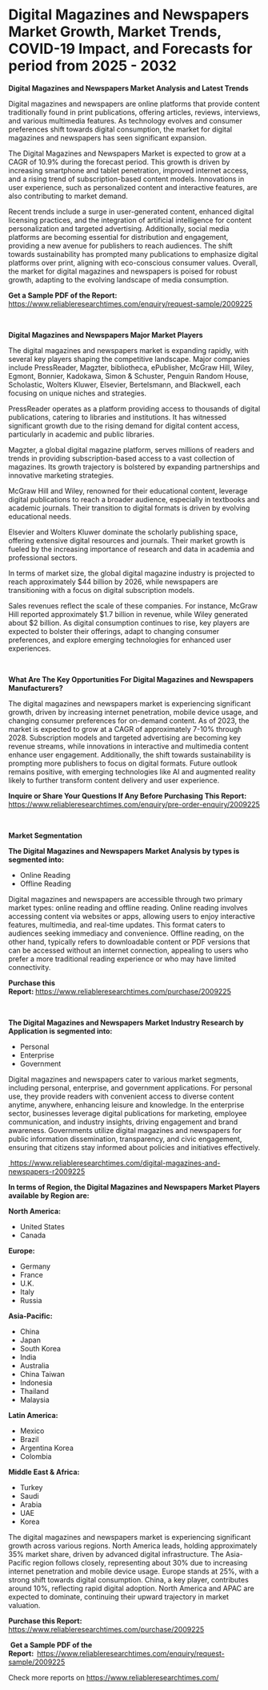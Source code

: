 <p><h1>Digital Magazines and Newspapers Market Growth, Market Trends, COVID-19 Impact, and Forecasts for period from 2025 - 2032</h1></p><p><strong>Digital Magazines and Newspapers Market Analysis and Latest Trends</strong></p>
<p><p>Digital magazines and newspapers are online platforms that provide content traditionally found in print publications, offering articles, reviews, interviews, and various multimedia features. As technology evolves and consumer preferences shift towards digital consumption, the market for digital magazines and newspapers has seen significant expansion.</p><p>The Digital Magazines and Newspapers Market is expected to grow at a CAGR of 10.9% during the forecast period. This growth is driven by increasing smartphone and tablet penetration, improved internet access, and a rising trend of subscription-based content models. Innovations in user experience, such as personalized content and interactive features, are also contributing to market demand.</p><p>Recent trends include a surge in user-generated content, enhanced digital licensing practices, and the integration of artificial intelligence for content personalization and targeted advertising. Additionally, social media platforms are becoming essential for distribution and engagement, providing a new avenue for publishers to reach audiences. The shift towards sustainability has prompted many publications to emphasize digital platforms over print, aligning with eco-conscious consumer values. Overall, the market for digital magazines and newspapers is poised for robust growth, adapting to the evolving landscape of media consumption.</p></p>
<p><strong>Get a Sample PDF of the Report:&nbsp;</strong> <a href="https://www.reliableresearchtimes.com/enquiry/request-sample/2009225?utm_campaign=3281&utm_medium=2&utm_source=Github&utm_content=ia&utm_term=11032025&utm_id=digital-magazines-and-newspapers">https://www.reliableresearchtimes.com/enquiry/request-sample/2009225</a></p>
<p>&nbsp;</p>
<p><strong>Digital Magazines and Newspapers Major Market Players</strong></p>
<p><p>The digital magazines and newspapers market is expanding rapidly, with several key players shaping the competitive landscape. Major companies include PressReader, Magzter, bibliotheca, ePublisher, McGraw Hill, Wiley, Egmont, Bonnier, Kadokawa, Simon & Schuster, Penguin Random House, Scholastic, Wolters Kluwer, Elsevier, Bertelsmann, and Blackwell, each focusing on unique niches and strategies.</p><p>PressReader operates as a platform providing access to thousands of digital publications, catering to libraries and institutions. It has witnessed significant growth due to the rising demand for digital content access, particularly in academic and public libraries.</p><p>Magzter, a global digital magazine platform, serves millions of readers and trends in providing subscription-based access to a vast collection of magazines. Its growth trajectory is bolstered by expanding partnerships and innovative marketing strategies.</p><p>McGraw Hill and Wiley, renowned for their educational content, leverage digital publications to reach a broader audience, especially in textbooks and academic journals. Their transition to digital formats is driven by evolving educational needs.</p><p>Elsevier and Wolters Kluwer dominate the scholarly publishing space, offering extensive digital resources and journals. Their market growth is fueled by the increasing importance of research and data in academia and professional sectors.</p><p>In terms of market size, the global digital magazine industry is projected to reach approximately $44 billion by 2026, while newspapers are transitioning with a focus on digital subscription models.</p><p>Sales revenues reflect the scale of these companies. For instance, McGraw Hill reported approximately $1.7 billion in revenue, while Wiley generated about $2 billion. As digital consumption continues to rise, key players are expected to bolster their offerings, adapt to changing consumer preferences, and explore emerging technologies for enhanced user experiences.</p></p>
<p>&nbsp;</p>
<p><strong>What Are The Key Opportunities For Digital Magazines and Newspapers Manufacturers?</strong></p>
<p><p>The digital magazines and newspapers market is experiencing significant growth, driven by increasing internet penetration, mobile device usage, and changing consumer preferences for on-demand content. As of 2023, the market is expected to grow at a CAGR of approximately 7-10% through 2028. Subscription models and targeted advertising are becoming key revenue streams, while innovations in interactive and multimedia content enhance user engagement. Additionally, the shift towards sustainability is prompting more publishers to focus on digital formats. Future outlook remains positive, with emerging technologies like AI and augmented reality likely to further transform content delivery and user experience.</p></p>
<p><strong>Inquire or Share Your Questions If Any Before Purchasing This Report:</strong> <a href="https://www.reliableresearchtimes.com/enquiry/pre-order-enquiry/2009225?utm_campaign=3281&utm_medium=2&utm_source=Github&utm_content=ia&utm_term=11032025&utm_id=digital-magazines-and-newspapers">https://www.reliableresearchtimes.com/enquiry/pre-order-enquiry/2009225</a></p>
<p>&nbsp;</p>
<p><strong>Market Segmentation</strong></p>
<p><strong>The Digital Magazines and Newspapers Market Analysis by types is segmented into:</strong></p>
<p><ul><li>Online Reading</li><li>Offline Reading</li></ul></p>
<p><p>Digital magazines and newspapers are accessible through two primary market types: online reading and offline reading. Online reading involves accessing content via websites or apps, allowing users to enjoy interactive features, multimedia, and real-time updates. This format caters to audiences seeking immediacy and convenience. Offline reading, on the other hand, typically refers to downloadable content or PDF versions that can be accessed without an internet connection, appealing to users who prefer a more traditional reading experience or who may have limited connectivity.</p></p>
<p><strong>Purchase this Report:&nbsp;</strong><a href="https://www.reliableresearchtimes.com/purchase/2009225?utm_campaign=3281&utm_medium=2&utm_source=Github&utm_content=ia&utm_term=11032025&utm_id=digital-magazines-and-newspapers">https://www.reliableresearchtimes.com/purchase/2009225</a></p>
<p>&nbsp;</p>
<p><strong>The Digital Magazines and Newspapers Market Industry Research by Application is segmented into:</strong></p>
<p><ul><li>Personal</li><li>Enterprise</li><li>Government</li></ul></p>
<p><p>Digital magazines and newspapers cater to various market segments, including personal, enterprise, and government applications. For personal use, they provide readers with convenient access to diverse content anytime, anywhere, enhancing leisure and knowledge. In the enterprise sector, businesses leverage digital publications for marketing, employee communication, and industry insights, driving engagement and brand awareness. Governments utilize digital magazines and newspapers for public information dissemination, transparency, and civic engagement, ensuring that citizens stay informed about policies and initiatives effectively.</p></p>
<p><a href="https://www.reliableresearchtimes.com/digital-magazines-and-newspapers-r2009225?utm_campaign=3281&utm_medium=2&utm_source=Github&utm_content=ia&utm_term=11032025&utm_id=digital-magazines-and-newspapers">&nbsp;https://www.reliableresearchtimes.com/digital-magazines-and-newspapers-r2009225</a></p>
<p><strong>In terms of Region, the Digital Magazines and Newspapers Market Players available by Region are:</strong></p>
<p>
    <p> <strong> North America: </strong>
        <ul>
            <li>United States</li>
            <li>Canada</li>
        </ul>
        </p> 
    <p> <strong> Europe: </strong>
        <ul>
            <li>Germany</li>
            <li>France</li>
            <li>U.K.</li>
            <li>Italy</li>
            <li>Russia</li>
        </ul>
        </p> 
    <p> <strong> Asia-Pacific: </strong>
        <ul>
            <li>China</li>
            <li>Japan</li>
            <li>South Korea</li>
            <li>India</li>
            <li>Australia</li>
            <li>China Taiwan</li>
            <li>Indonesia</li>
            <li>Thailand</li>
            <li>Malaysia</li>
        </ul>
        </p> 
    <p> <strong> Latin America: </strong>
        <ul>
            <li>Mexico</li>
            <li>Brazil</li>
            <li>Argentina Korea</li>
            <li>Colombia</li>
        </ul>
        </p> 
    <p> <strong> Middle East & Africa: </strong>
        <ul>
            <li>Turkey</li>
            <li>Saudi</li>
            <li>Arabia</li>
            <li>UAE</li>
            <li>Korea</li>
        </ul>
    </p>
    </p>
<p><p>The digital magazines and newspapers market is experiencing significant growth across various regions. North America leads, holding approximately 35% market share, driven by advanced digital infrastructure. The Asia-Pacific region follows closely, representing about 30% due to increasing internet penetration and mobile device usage. Europe stands at 25%, with a strong shift towards digital consumption. China, a key player, contributes around 10%, reflecting rapid digital adoption. North America and APAC are expected to dominate, continuing their upward trajectory in market valuation.</p></p>
<p><strong>Purchase this Report: </strong><a href="https://www.reliableresearchtimes.com/purchase/2009225?utm_campaign=3281&utm_medium=2&utm_source=Github&utm_content=ia&utm_term=11032025&utm_id=digital-magazines-and-newspapers">https://www.reliableresearchtimes.com/purchase/2009225</a></p>
<p>&nbsp;<strong>Get a Sample PDF of the Report:&nbsp;&nbsp;</strong><a href="https://www.reliableresearchtimes.com/enquiry/request-sample/2009225?utm_campaign=3281&utm_medium=2&utm_source=Github&utm_content=ia&utm_term=11032025&utm_id=digital-magazines-and-newspapers">https://www.reliableresearchtimes.com/enquiry/request-sample/2009225</a></p>
<p><strong></strong></p>
<p>Check more reports on <a href="https://www.reliableresearchtimes.com/?utm_campaign=3281&utm_medium=2&utm_source=Github&utm_content=ia&utm_term=11032025&utm_id=digital-magazines-and-newspapers">https://www.reliableresearchtimes.com/</a></p>